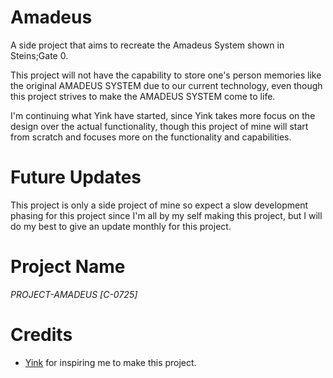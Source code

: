 # Amadeus
A side project that aims to recreate the Amadeus System shown in Steins;Gate 0.

This project will not have the capability to store one's person memories like the original AMADEUS SYSTEM due to our current technology, even though this project strives to make the AMADEUS SYSTEM come to life.

I'm continuing what Yink have started, since Yink takes more focus on the design over the actual functionality, though this project of mine will start from scratch and focuses more on the functionality and capabilities.

# Future Updates
This project is only a side project of mine so expect a slow development phasing for this project since I'm all by my self making this project, but I will do my best to give an update monthly for this project.

# Project Name
_PROJECT-AMADEUS [C-0725]_

# Credits
<ul>
  <li><a href="https://github.com/Yink">Yink</a> for inspiring me to make this project.</li>
</ul>